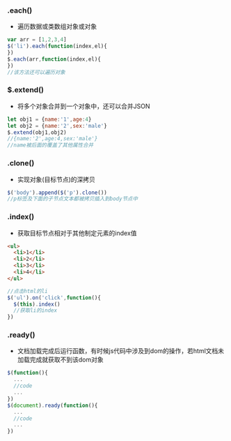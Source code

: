 ### .each()
- 遍历数据或类数组对象或对象
```javascript
var arr = [1,2,3,4]
$('li').each(function(index,el){
})
$.each(arr,function(index,el){
})
//该方法还可以遍历对象
```

### $.extend()
- 将多个对象合并到一个对象中，还可以合并JSON
```javascript
let obj1 = {name:'1',age:4}
let obj2 = {name:'2',sex:'male'}
$.extend(obj1,obj2)
//{name:'2',age:4,sex:'male'}
//name被后面的覆盖了其他属性合并
```

### .clone()
- 实现对象(目标节点)的深拷贝
```javascript
$('body').append($('p').clone())
//p标签及下面的子节点文本都被拷贝插入到body节点中
```

### .index()
- 获取目标节点相对于其他制定元素的index值
```html
<ul>
  <li>1</li>
  <li>2</li>
  <li>3</li>
  <li>4</li>
</ul>
```
```javascript
//点击html的li
$('ul').on('click',function(){
  $(this).index()
  //获取li的index
})
```

### .ready()
- 文档加载完成后运行函数，有时候js代码中涉及到dom的操作，若html文档未加载完成就获取不到该dom对象
```javascript
$(function(){
  ...
  //code
  ...
})
$(document).ready(function(){
  ...
  //code
  ...
})
```